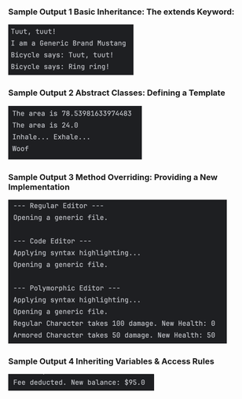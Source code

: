 


### Sample Output 1 Basic Inheritance: The extends Keyword: <br>
![img.png](img.png)

### Sample Output 2 Abstract Classes: Defining a Template <br>
![img_1.png](img_1.png)

### Sample Output 3 Method Overriding: Providing a New Implementation <br>
![img_2.png](img_2.png)

### Sample Output 4 Inheriting Variables & Access Rules <br>
![img_3.png](img_3.png)